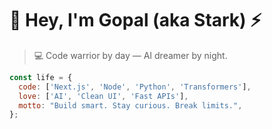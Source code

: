 # 👋 Hey, I'm Gopal (aka Stark) ⚡

> 💻 Code warrior by day — AI dreamer by night.

```js
const life = {
  code: ['Next.js', 'Node', 'Python', 'Transformers'],
  love: ['AI', 'Clean UI', 'Fast APIs'],
  motto: "Build smart. Stay curious. Break limits.",
};
